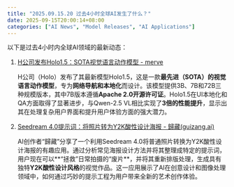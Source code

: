```yaml
---
title: "2025.09.15.20 过去4小时全球AI发生了什么？"
date: 2025-09-15T20:00:14+08:00
categories: ["AI News", "Model Releases", "AI Applications"]
---
```


以下是过去4小时内全球AI领域的最新动态：

1.  [H公司发布Holo1.5：SOTA视觉语言动作模型 - merve](https://x.com/mervenoyann/status/1967529628786143518)

    H公司（Holo）发布了其最新模型Holo1.5，这是一款**最先进（SOTA）的视觉语言动作模型**，专为**网络导航和本地化**而设计。该模型提供3B、7B和72B三种规模版本，其中7B版本遵循**Apache 2.0开源许可证**。Holo1.5在UI本地化和QA方面取得了显著进步，与Qwen-2.5 VL相比实现了**3倍的性能提升**，显示出其在处理复杂用户界面和提升用户体验方面的强大潜力。

2.  [Seedream 4.0提示词：将照片转为Y2K酸性设计海报 - 歸藏(guizang.ai)](https://x.com/op7418/status/1967529049888354557)

    AI创作者“歸藏”分享了一个利用Seedream 4.0将普通照片转换为Y2K酸性设计海报的有趣应用。通过分析常见海报设计方法并将其整理成特定的提示词，用户现在可以**“拯救”日常拍摄的“废片**，并将其重新排版处理，生成具有独特**Y2K酸性设计风格**的视觉作品。这一应用展示了AI在创意设计和图像处理领域中，如何通过巧妙的提示工程为用户带来全新的艺术创作体验。